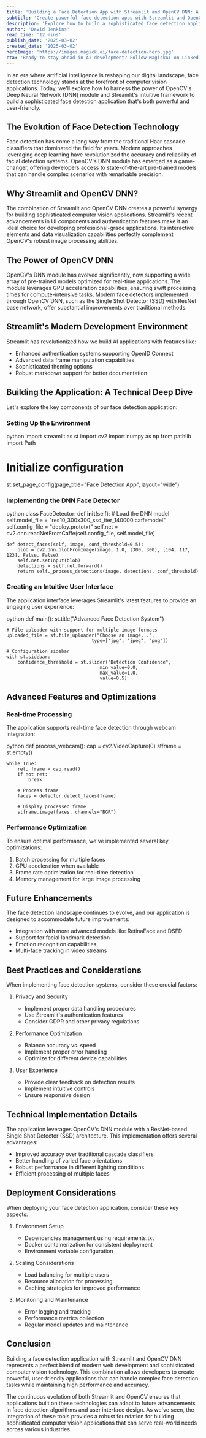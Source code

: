 ```yaml
---
title: 'Building a Face Detection App with Streamlit and OpenCV DNN: A Complete Guide'
subtitle: 'Create powerful face detection apps with Streamlit and OpenCV'
description: 'Explore how to build a sophisticated face detection application using Streamlit and OpenCV's DNN module. This comprehensive guide covers everything from basic setup to advanced features, optimization techniques, and deployment considerations. Learn how to leverage modern deep learning approaches for accurate and reliable facial detection while creating an intuitive user interface.'
author: 'David Jenkins'
read_time: '12 mins'
publish_date: '2025-03-02'
created_date: '2025-03-02'
heroImage: 'https://images.magick.ai/face-detection-hero.jpg'
cta: 'Ready to stay ahead in AI development? Follow MagickAI on LinkedIn for more expert insights on computer vision, machine learning, and cutting-edge technical implementations.'
---
```


In an era where artificial intelligence is reshaping our digital landscape, face detection technology stands at the forefront of computer vision applications. Today, we'll explore how to harness the power of OpenCV's Deep Neural Network (DNN) module and Streamlit's intuitive framework to build a sophisticated face detection application that's both powerful and user-friendly.

## The Evolution of Face Detection Technology

Face detection has come a long way from the traditional Haar cascade classifiers that dominated the field for years. Modern approaches leveraging deep learning have revolutionized the accuracy and reliability of facial detection systems. OpenCV's DNN module has emerged as a game-changer, offering developers access to state-of-the-art pre-trained models that can handle complex scenarios with remarkable precision.

## Why Streamlit and OpenCV DNN?

The combination of Streamlit and OpenCV DNN creates a powerful synergy for building sophisticated computer vision applications. Streamlit's recent advancements in UI components and authentication features make it an ideal choice for developing professional-grade applications. Its interactive elements and data visualization capabilities perfectly complement OpenCV's robust image processing abilities.

## The Power of OpenCV DNN

OpenCV's DNN module has evolved significantly, now supporting a wide array of pre-trained models optimized for real-time applications. The module leverages GPU acceleration capabilities, ensuring swift processing times for compute-intensive tasks. Modern face detectors implemented through OpenCV DNN, such as the Single Shot Detector (SSD) with ResNet base network, offer substantial improvements over traditional methods.

## Streamlit's Modern Development Environment

Streamlit has revolutionized how we build AI applications with features like:
- Enhanced authentication systems supporting OpenID Connect
- Advanced data frame manipulation capabilities
- Sophisticated theming options
- Robust markdown support for better documentation

## Building the Application: A Technical Deep Dive

Let's explore the key components of our face detection application:

### Setting Up the Environment

python
import streamlit as st
import cv2
import numpy as np
from pathlib import Path

# Initialize configuration
st.set_page_config(page_title="Face Detection App", layout="wide")


### Implementing the DNN Face Detector

python
class FaceDetector:
    def __init__(self):
        # Load the DNN model
        self.model_file = "res10_300x300_ssd_iter_140000.caffemodel"
        self.config_file = "deploy.prototxt"
        self.net = cv2.dnn.readNetFromCaffe(self.config_file, self.model_file)
        
    def detect_faces(self, image, conf_threshold=0.5):
        blob = cv2.dnn.blobFromImage(image, 1.0, (300, 300), [104, 117, 123], False, False)
        self.net.setInput(blob)
        detections = self.net.forward()
        return self._process_detections(image, detections, conf_threshold)


### Creating an Intuitive User Interface

The application interface leverages Streamlit's latest features to provide an engaging user experience:

python
def main():
    st.title("Advanced Face Detection System")
    
    # File uploader with support for multiple image formats
    uploaded_file = st.file_uploader("Choose an image...", 
                                   type=["jpg", "jpeg", "png"])
    
    # Configuration sidebar
    with st.sidebar:
        confidence_threshold = st.slider("Detection Confidence", 
                                      min_value=0.0, 
                                      max_value=1.0, 
                                      value=0.5)


## Advanced Features and Optimizations

### Real-time Processing

The application supports real-time face detection through webcam integration:

python
def process_webcam():
    cap = cv2.VideoCapture(0)
    stframe = st.empty()
    
    while True:
        ret, frame = cap.read()
        if not ret:
            break
            
        # Process frame
        faces = detector.detect_faces(frame)
        
        # Display processed frame
        stframe.image(faces, channels="BGR")


### Performance Optimization

To ensure optimal performance, we've implemented several key optimizations:

1. Batch processing for multiple faces
2. GPU acceleration when available
3. Frame rate optimization for real-time detection
4. Memory management for large image processing

## Future Enhancements

The face detection landscape continues to evolve, and our application is designed to accommodate future improvements:

- Integration with more advanced models like RetinaFace and DSFD
- Support for facial landmark detection
- Emotion recognition capabilities
- Multi-face tracking in video streams

## Best Practices and Considerations

When implementing face detection systems, consider these crucial factors:

1. Privacy and Security
    - Implement proper data handling procedures
    - Use Streamlit's authentication features
    - Consider GDPR and other privacy regulations

2. Performance Optimization
    - Balance accuracy vs. speed
    - Implement proper error handling
    - Optimize for different device capabilities

3. User Experience
    - Provide clear feedback on detection results
    - Implement intuitive controls
    - Ensure responsive design

## Technical Implementation Details

The application leverages OpenCV's DNN module with a ResNet-based Single Shot Detector (SSD) architecture. This implementation offers several advantages:

- Improved accuracy over traditional cascade classifiers
- Better handling of varied face orientations
- Robust performance in different lighting conditions
- Efficient processing of multiple faces

## Deployment Considerations

When deploying your face detection application, consider these key aspects:

1. Environment Setup
    - Dependencies management using requirements.txt
    - Docker containerization for consistent deployment
    - Environment variable configuration

2. Scaling Considerations
    - Load balancing for multiple users
    - Resource allocation for processing
    - Caching strategies for improved performance

3. Monitoring and Maintenance
    - Error logging and tracking
    - Performance metrics collection
    - Regular model updates and maintenance

## Conclusion

Building a face detection application with Streamlit and OpenCV DNN represents a perfect blend of modern web development and sophisticated computer vision technology. This combination allows developers to create powerful, user-friendly applications that can handle complex face detection tasks while maintaining high performance and accuracy.

The continuous evolution of both Streamlit and OpenCV ensures that applications built on these technologies can adapt to future advancements in face detection algorithms and user interface design. As we've seen, the integration of these tools provides a robust foundation for building sophisticated computer vision applications that can serve real-world needs across various industries.